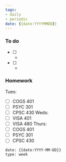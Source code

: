 ```yaml
---
tags:
- daily
- periodic
date: {{date:YYYYMMDD}}
---
```


### To do 
- [ ] -
- [ ] -

### Homework
Tues:
- [ ] COGS 401 
- [ ] PSYC 301
- [ ] CPSC 430
Weds:
- [ ] VISA 401
- [ ] VISA 480
Thurs:
- [ ] COGS 401
- [ ] PSYC 301
- [ ] CPSC 430

```gEvent
date: {{date:YYYY-MM-DD}}
type: week
```


